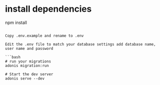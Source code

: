 
# install dependencies
npm install
```

Copy .env.example and rename to .env

Edit the .env file to match your database settings add database name, user name and password

```bash
# run your migrations
adonis migration:run

# Start the dev server
adonis serve --dev
```